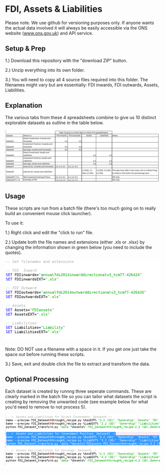 # FDI, Assets & Liabilities

Please note. We use github for versioning purposes only. If anyone wants the actual data involved it will always be easily accessible via the ONS website (www.ons.gov.uk) and API service.

## Setup & Prep
1.) Download this repository with the "download ZIP" button.

2.) Unzip everything into its own folder.

3.) You will need to copy all 4 source files required into this folder. The filenames might vary but are essentially: FDI inwards, FDI outwards, Assets, Liabilities.

## Explanation

The various tabs from these 4 spreadsheets combine to give us 10 distinct explorable datasets as outline in the table below.

![alt tag](/images/summary.png)

## Usage

These scripts are run from a batch file (there's too much going on to really build an convenient mouse click launcher).

To use it:

1.) Right click and edit the "click to run" file.

2.) Update both the file names and extensions (either .xls or .xlsx) by changing the information shown in green below (you need to include the quotes).

![alt tag](/images/batch_commands.png)

Note: DO NOT use a filename with a space in it. If you get one just take the space out before running these scripts.

3.) Save, exit and double click the file to extract and transform the data.


## Optional Processing

Each dataset is created by runnng three seperate commands. These are clearly marked in the batch file so you can tailor what datasets the script is creating by removing the unwanted code (see example below for what you'd need to remove to not process 5).

![alt tag](/images/single_dataset.png)






